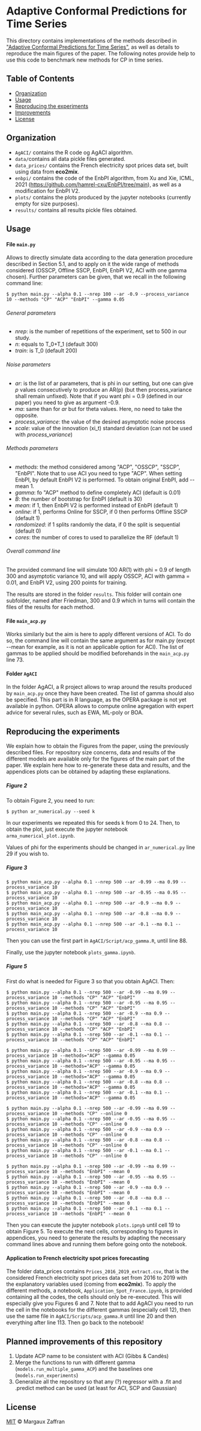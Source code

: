 # Adaptive Conformal Predictions for Time Series

This directory contains implementations of the methods described in ["Adaptive Conformal Predictions for Time Series"](https://arxiv.org/abs/2202.07282), as well as details to reproduce the main figures of the paper.
The following notes provide help to use this code to benchmark new methods for CP in time series.

## Table of Contents

- [Organization](#organization)
- [Usage](#usage)
- [Reproducing the experiments](#reproducing-the-experiments)
- [Improvements](#planned-improvements-of-this-repository)
- [License](#license)

## Organization

- `AgACI/` contains the R code og AgACI algorithm.
- `data/`contains all data pickle files generated.
- `data_prices/` contains the French electricity spot prices data set, built using data from **eco2mix**.
- `enbpi/` contains the code of the EnbPI algorithm, from Xu and Xie, ICML, 2021 (https://github.com/hamrel-cxu/EnbPI/tree/main), as well as a modification for EnbPI V2.
- `plots/` contains the plots produced by the jupyter notebooks (currently empty for size purposes).
- `results/` contains all results pickle files obtained.

## Usage

#### File ``main.py``

Allows to directly simulate data according to the data generation procedure described in Section 5.1, and to apply on it the wide range of methods considered (OSSCP, Offline SSCP, EnbPI, EnbPI V2, ACI with one gamma chosen). Further parameters can be given, that we recall in the following command line:

```shell
$ python main.py --alpha 0.1 --nrep 100 --ar -0.9 --process_variance 10 --methods "CP" "ACP" "EnbPI" --gamma 0.05
```

###### General parameters
- *nrep*: is the number of repetitions of the experiment, set to 500 in our study.
- *n*: equals to T_0+T_1 (default 300)
- *train*: is T_0 (default 200)

###### Noise parameters
- *ar*: is the list of ar parameters, that is phi in our setting, but one can give *p* values consecutively to produce an AR(p) (but then process_variance shall remain unfixed). Note that if you want phi = 0.9 (defined in our paper) you need to give as argument -0.9.
- *ma*: same than for *ar* but for theta values. Here, no need to take the opposite.
- *process_variance*: the value of the desired asymptotic noise process
- *scale*: value of the innovation (xi_t) standard deviation (can not be used with *process_variance*)

###### Methods parameters
- *methods*: the method considered among "ACP", "OSSCP", "SSCP", "EnbPI". Note that to use ACI you need to type "ACP". When setting EnbPI, by default EnbPI V2 is performed. To obtain original EnbPI, add --mean 1.
- *gamma*: fo "ACP" method to define completely ACI (default is 0.01)
- *B*: the number of bootstrap for EnbPI (default is 30)
- *mean*: if 1, then EnbPI V2 is performed instead of EnbPI (default 1)
- *online*: if 1, performs Online for SSCP, if 0 then performs Offline SSCP (default 1)
- *randomized*: if 1 splits randomly the data, if 0 the split is sequential (default 0)
- *cores*: the number of cores to used to parallelize the RF (default 1)

###### Overall command line

The provided command line will simulate 100 AR(1) with phi = 0.9 of length 300 and asymptotic variance 10, and will apply OSSCP, ACI with gamma = 0.01, and EnbPI V2, using 200 points for training.

The results are stored in the folder ``results``. This folder will contain one subfolder, named after Friedman, 300 and 0.9 which in turns will contain the files of the results for each method.

#### File ``main_acp.py``
Works similarly but the aim is here to apply different versions of ACI. To do so, the command line will contain the same argument as for main.py (except --mean for example, as it is not an applicable option for ACI). The list of gammas to be applied should be modified beforehands in the ``main_acp.py`` line 73.

#### Folder ``AgACI``
In the folder AgACI, a R project allows to wrap around the results produced by ``main_acp.py`` once they have been created. The list of gamma should also be specified.
This part is in R language, as the OPERA package is not yet available in python. OPERA allows to compute online agregation with expert advice for several rules, such as EWA, ML-poly or BOA.

## Reproducing the experiments

We explain how to obtain the Figures from the paper, using the previously described files. For repository size concerns, data and results of the different models are available only for the figures of the main part of the paper. We explain here how to re-generate these data and results, and the appendices plots can be obtained by adapting these explanations.

##### Figure 2

To obtain Figure 2, you need to run:

```shell
$ python ar_numerical.py --seed k
```
In our experiments we repeated this for seeds k from 0 to 24.
Then, to obtain the plot, just execute the jupyter notebook ``arma_numerical_plot.ipynb``.

Values of phi for the experiments should be changed in ``ar_numerical.py`` line 29 if you wish to.

##### Figure 3

```shell
$ python main_acp.py --alpha 0.1 --nrep 500 --ar -0.99 --ma 0.99 --process_variance 10
$ python main_acp.py --alpha 0.1 --nrep 500 --ar -0.95 --ma 0.95 --process_variance 10
$ python main_acp.py --alpha 0.1 --nrep 500 --ar -0.9 --ma 0.9 --process_variance 10
$ python main_acp.py --alpha 0.1 --nrep 500 --ar -0.8 --ma 0.9 --process_variance 10
$ python main_acp.py --alpha 0.1 --nrep 500 --ar -0.1 --ma 0.1 --process_variance 10
```

Then you can use the first part in ``AgACI/Script/acp_gamma.R``, until line 88.

Finally, use the jupyter notebook ``plots_gamma.ipynb``.

##### Figure 5

First do what is needed for Figure 3 so that you obtain AgACI. Then:

```shell
$ python main.py --alpha 0.1 --nrep 500 --ar -0.99 --ma 0.99 --process_variance 10 --methods "CP" "ACP" "EnbPI"
$ python main.py --alpha 0.1 --nrep 500 --ar -0.95 --ma 0.95 --process_variance 10 --methods "CP" "ACP" "EnbPI"
$ python main.py --alpha 0.1 --nrep 500 --ar -0.9 --ma 0.9 --process_variance 10 --methods "CP" "ACP" "EnbPI"
$ python main.py --alpha 0.1 --nrep 500 --ar -0.8 --ma 0.8 --process_variance 10 --methods "CP" "ACP" "EnbPI"
$ python main.py --alpha 0.1 --nrep 500 --ar -0.1 --ma 0.1 --process_variance 10 --methods "CP" "ACP" "EnbPI"
```

```shell
$ python main.py --alpha 0.1 --nrep 500 --ar -0.99 --ma 0.99 --process_variance 10 --methods="ACP" --gamma 0.05
$ python main.py --alpha 0.1 --nrep 500 --ar -0.95 --ma 0.95 --process_variance 10 --methods="ACP" --gamma 0.05
$ python main.py --alpha 0.1 --nrep 500 --ar -0.9 --ma 0.9 --process_variance 10 --methods="ACP" --gamma 0.05
$ python main.py --alpha 0.1 --nrep 500 --ar -0.8 --ma 0.8 --process_variance 10 --methods="ACP" --gamma 0.05
$ python main.py --alpha 0.1 --nrep 500 --ar -0.1 --ma 0.1 --process_variance 10 --methods="ACP" --gamma 0.05
```

```shell
$ python main.py --alpha 0.1 --nrep 500 --ar -0.99 --ma 0.99 --process_variance 10 --methods "CP" --online 0
$ python main.py --alpha 0.1 --nrep 500 --ar -0.95 --ma 0.95 --process_variance 10 --methods "CP" --online 0
$ python main.py --alpha 0.1 --nrep 500 --ar -0.9 --ma 0.9 --process_variance 10 --methods "CP" --online 0
$ python main.py --alpha 0.1 --nrep 500 --ar -0.8 --ma 0.8 --process_variance 10 --methods "CP" --online 0
$ python main.py --alpha 0.1 --nrep 500 --ar -0.1 --ma 0.1 --process_variance 10 --methods "CP" --online 0
```

```shell
$ python main.py --alpha 0.1 --nrep 500 --ar -0.99 --ma 0.99 --process_variance 10 --methods "EnbPI" --mean 0
$ python main.py --alpha 0.1 --nrep 500 --ar -0.95 --ma 0.95 --process_variance 10 --methods "EnbPI" --mean 0
$ python main.py --alpha 0.1 --nrep 500 --ar -0.9 --ma 0.9 --process_variance 10 --methods "EnbPI" --mean 0
$ python main.py --alpha 0.1 --nrep 500 --ar -0.8 --ma 0.8 --process_variance 10 --methods "EnbPI" --mean 0
$ python main.py --alpha 0.1 --nrep 500 --ar -0.1 --ma 0.1 --process_variance 10 --methods "EnbPI" --mean 0
```

Then you can execute the jupyter notebook ``plots.ipnyb`` until cell 19 to obtain Figure 5.
To execute the next cells, corresponding to figures in appendices, you need to generate the results by adapting the necessary command lines above and running them before going onto the notebook.

#### Application to French electricity spot prices forecasting

The folder data_prices contains ``Prices_2016_2019_extract.csv``, that is the considered French electricity spot prices data set from 2016 to 2019  with the explanatory variables used (coming from **eco2mix**). To apply the different methods, a notebook, ``Application_Spot_France.ipynb``, is provided containing all the codes, the cells should only be re-executed. This will especially give you Figures 6 and 7. Note that to add AgACI you need to run the cell in the notebooks for the different gammas (especially cell 12), then use the same file in ``AgACI/Scripts/acp_gamma.R`` until line 20 and then everything after line 113. Then go back to the notebook!

## Planned improvements of this repository

1. Update ACP name to be consistent with ACI (Gibbs & Candès)
2. Merge the functions to run with different gamma (``models.run_multiple_gamma_ACP``) and the baselines one (``models.run_experiments``)
3. Generalize all the repository so that any (?) regressor with a .fit and .predict method can be used (at least for ACI, SCP and Gaussian)

## License

[MIT](LICENSE) © Margaux Zaffran
